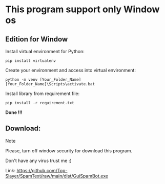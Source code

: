 # This program support only Window os
## Edition for Window
  Install virtual environment for Python:
  
    pip install virtualenv

  Create your environment and access into virtual environment:

    python -m venv [Your_Folder_Name]
    [Your_Folder_Name]\Scripts\activate.bat

  Install library from requirement file:

    pip install -r requirement.txt

  **Done !!!**

## Download:
  > [!NOTE]
  > Please, turn off window security for download this program.
  > 
  > Don't have any virus trust me :)

  Link: https://github.com/Top-Slayer/SpamText/raw/main/dist/GuiSpamBot.exe
